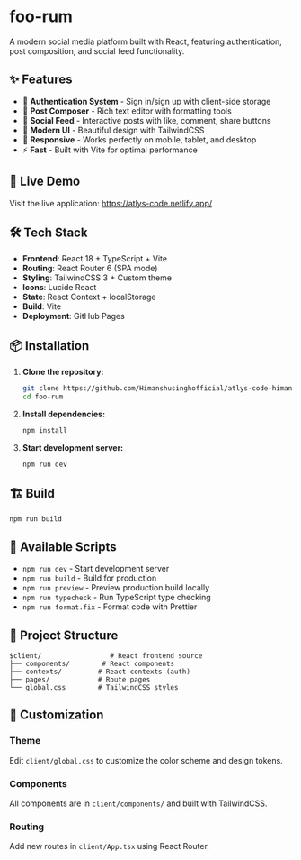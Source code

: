 # foo-rum

A modern social media platform built with React, featuring authentication, post composition, and social feed functionality.

## ✨ Features

- 🔐 **Authentication System** - Sign in/sign up with client-side storage
- 📝 **Post Composer** - Rich text editor with formatting tools
- 📱 **Social Feed** - Interactive posts with like, comment, share buttons
- 🎨 **Modern UI** - Beautiful design with TailwindCSS
- 📱 **Responsive** - Works perfectly on mobile, tablet, and desktop
- ⚡ **Fast** - Built with Vite for optimal performance

## 🚀 Live Demo

Visit the live application: https://atlys-code.netlify.app/

## 🛠️ Tech Stack

- **Frontend**: React 18 + TypeScript + Vite
- **Routing**: React Router 6 (SPA mode)
- **Styling**: TailwindCSS 3 + Custom theme
- **Icons**: Lucide React
- **State**: React Context + localStorage
- **Build**: Vite
- **Deployment**: GitHub Pages

## 📦 Installation

1. **Clone the repository:**

   ```bash
   git clone https://github.com/Himanshusinghofficial/atlys-code-himanshu.git
   cd foo-rum
   ```

2. **Install dependencies:**

   ```bash
   npm install
   ```

3. **Start development server:**

   ```bash
   npm run dev
   ```

## 🏗️ Build

```bash
npm run build
```

## 📝 Available Scripts

- `npm run dev` - Start development server
- `npm run build` - Build for production
- `npm run preview` - Preview production build locally
- `npm run typecheck` - Run TypeScript type checking
- `npm run format.fix` - Format code with Prettier

## 🔧 Project Structure

```
$client/                 # React frontend source
├── components/        # React components
├── contexts/         # React contexts (auth)
├── pages/            # Route pages
└── global.css        # TailwindCSS styles

```

## 🎨 Customization

### Theme

Edit `client/global.css` to customize the color scheme and design tokens.

### Components

All components are in `client/components/` and built with TailwindCSS.

### Routing

Add new routes in `client/App.tsx` using React Router.
